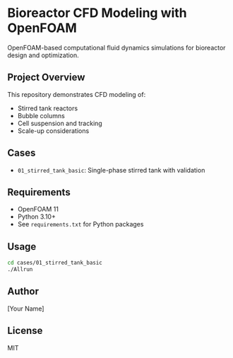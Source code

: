 # Bioreactor CFD Modeling with OpenFOAM

OpenFOAM-based computational fluid dynamics simulations for bioreactor design and optimization.

## Project Overview

This repository demonstrates CFD modeling of:
- Stirred tank reactors
- Bubble columns
- Cell suspension and tracking
- Scale-up considerations

## Cases

- `01_stirred_tank_basic`: Single-phase stirred tank with validation

## Requirements

- OpenFOAM 11
- Python 3.10+
- See `requirements.txt` for Python packages

## Usage
```bash
cd cases/01_stirred_tank_basic
./Allrun
```

## Author

[Your Name]

## License

MIT
